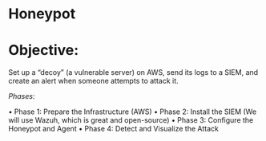 # Honeypot

# Objective:
Set up a “decoy” (a vulnerable server) on AWS, send its logs to a SIEM, and create an alert when someone attempts to attack it.

*Phases:*

•	Phase 1: Prepare the Infrastructure (AWS)
•	Phase 2: Install the SIEM (We will use Wazuh, which is great and open-source)
•	Phase 3: Configure the Honeypot and Agent 
•	Phase 4: Detect and Visualize the Attack
